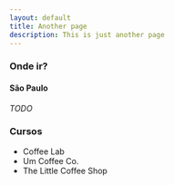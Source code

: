 ```yaml
---
layout: default
title: Another page
description: This is just another page
---
```


### Onde ir?  

#### São Paulo

*TODO*

### Cursos

- Coffee Lab
- Um Coffee Co.
- The Little Coffee Shop
